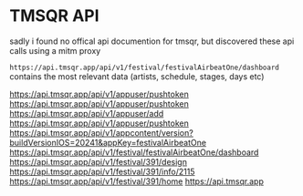 # TMSQR API

sadly i found no offical api documention for tmsqr, but discovered these api calls using a mitm proxy

`https://api.tmsqr.app/api/v1/festival/festivalAirbeatOne/dashboard` contains the most relevant data (artists, schedule, stages, days etc)


https://api.tmsqr.app/api/v1/appuser/pushtoken
https://api.tmsqr.app/api/v1/appuser/pushtoken
https://api.tmsqr.app/api/v1/appuser/add
https://api.tmsqr.app/api/v1/appuser/pushtoken
https://api.tmsqr.app/api/v1/appcontent/version?buildVersionIOS=20241&appKey=festivalAirbeatOne
https://api.tmsqr.app/api/v1/festival/festivalAirbeatOne/dashboard
https://api.tmsqr.app/api/v1/festival/391/design
https://api.tmsqr.app/api/v1/festival/391/info/2115
https://api.tmsqr.app/api/v1/festival/391/home
https://api.tmsqr.app